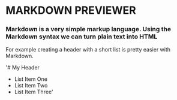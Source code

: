 
# MARKDOWN PREVIEWER

### Markdown is a very simple markup language. Using the Markdown syntax we can turn plain text into HTML

For example creating a header with a short list is pretty easier with Markdown.

'# My Header
- List Item One
- List Item Two
- List Item Three'
